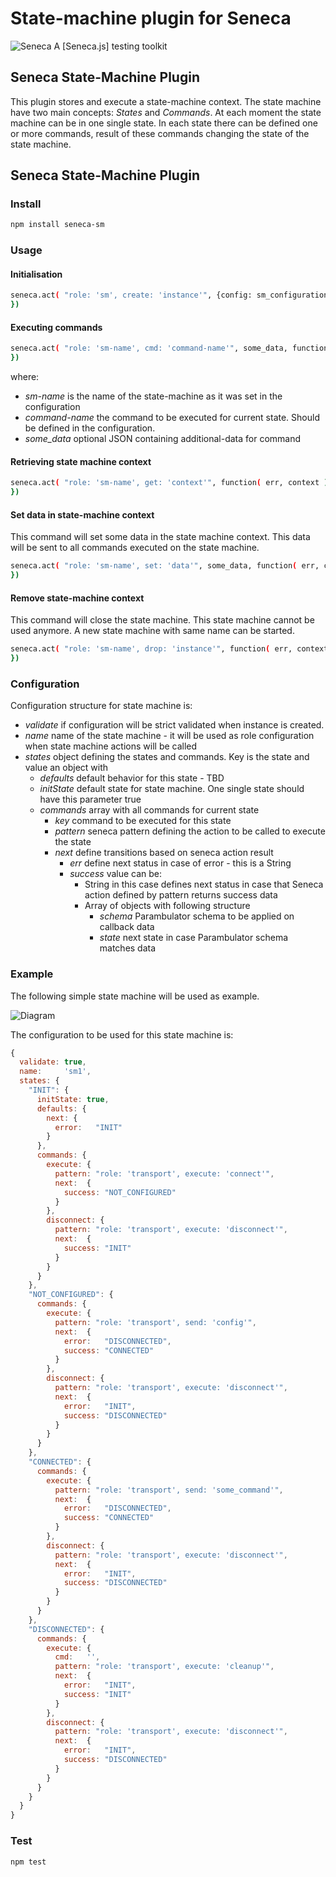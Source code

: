 State-machine plugin for Seneca
================================

![Seneca](http://senecajs.org/files/assets/seneca-logo.png)
A [Seneca.js] testing toolkit


## Seneca State-Machine Plugin

This plugin stores and execute a state-machine context. The state machine have two main concepts: _States_ and _Commands_.
At each moment the state machine can be in one single state.
In each state there can be defined one or more commands, result of these commands changing the state of the state machine.

## Seneca State-Machine Plugin

### Install

```sh
npm install seneca-sm
```

### Usage

#### Initialisation

```sh
seneca.act( "role: 'sm', create: 'instance'", {config: sm_configuration}, function( err, context ) {
})
```

#### Executing commands

```sh
seneca.act( "role: 'sm-name', cmd: 'command-name'", some_data, function( err, data ) {
})
```

where:
 * _sm-name_ is the name of the state-machine as it was set in the configuration
 * _command-name_ the command to be executed for current state. Should be defined in the configuration.
 * _some_data_ optional JSON containing additional-data for command


#### Retrieving state machine context

```sh
seneca.act( "role: 'sm-name', get: 'context'", function( err, context ) {
})
```

#### Set data in state-machine context

This command will set some data in the state machine context. This data will be sent to all commands executed on the state machine.

```sh
seneca.act( "role: 'sm-name', set: 'data'", some_data, function( err, context ) {
})
```

#### Remove state-machine context

This command will close the state machine. This state machine cannot be used anymore. A new state machine with same name can be started.

```sh
seneca.act( "role: 'sm-name', drop: 'instance'", function( err, context ) {
})
```


### Configuration

Configuration structure for state machine is:

 * _validate_ if configuration will be strict validated when instance is created.
 * _name_ name of the state machine - it will be used as role configuration when state machine actions will be called
 * _states_ object defining the states and commands. Key is the state and value an object with
   * _defaults_ default behavior for this state - TBD
   * _initState_ default state for state machine. One single state should have this parameter true
   * _commands_ array with all commands for current state
     * _key_ command to be executed for this state
     * _pattern_ seneca pattern defining the action to be called to execute the state
     * _next_ define transitions based on seneca action result
       * _err_ define next status in case of error - this is a String
        * _success_ value can be:
          * String in this case defines next status in case that Seneca action defined by pattern returns success data
          * Array of objects with following structure
            * _schema_ Parambulator schema to be applied on callback data
            * _state_ next state in case Parambulator schema matches data


### Example

The following simple state machine will be used as example.

![Diagram](https://github.com/mirceaalexandru/seneca-sm/blob/master/doc/diagram.png)

The configuration to be used for this state machine is:


```javascript
{
  validate: true,
  name:     'sm1',
  states: {
    "INIT": {
      initState: true,
      defaults: {
        next: {
          error:   "INIT"
        }
      },
      commands: {
        execute: {
          pattern: "role: 'transport', execute: 'connect'",
          next:  {
            success: "NOT_CONFIGURED"
          }
        },
        disconnect: {
          pattern: "role: 'transport', execute: 'disconnect'",
          next:  {
            success: "INIT"
          }
        }
      }
    },
    "NOT_CONFIGURED": {
      commands: {
        execute: {
          pattern: "role: 'transport', send: 'config'",
          next:  {
            error:   "DISCONNECTED",
            success: "CONNECTED"
          }
        },
        disconnect: {
          pattern: "role: 'transport', execute: 'disconnect'",
          next:  {
            error:   "INIT",
            success: "DISCONNECTED"
          }
        }
      }
    },
    "CONNECTED": {
      commands: {
        execute: {
          pattern: "role: 'transport', send: 'some_command'",
          next:  {
            error:   "DISCONNECTED",
            success: "CONNECTED"
          }
        },
        disconnect: {
          pattern: "role: 'transport', execute: 'disconnect'",
          next:  {
            error:   "INIT",
            success: "DISCONNECTED"
          }
        }
      }
    },
    "DISCONNECTED": {
      commands: {
        execute: {
          cmd:   '',
          pattern: "role: 'transport', execute: 'cleanup'",
          next:  {
            error:   "INIT",
            success: "INIT"
          }
        },
        disconnect: {
          pattern: "role: 'transport', execute: 'disconnect'",
          next:  {
            error:   "INIT",
            success: "DISCONNECTED"
          }
        }
      }
    }
  }
}
```

### Test

```sh
npm test
```
